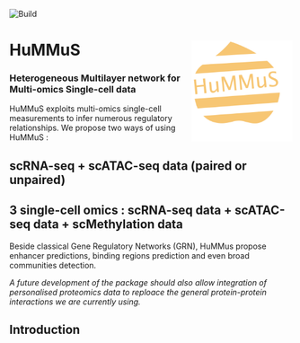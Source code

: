 ![Build](https://github.com/cantinilab/HuMMuS/____/badge.svg?branch=main)

# HuMMuS <img src="Figures/hummus_logo.png" align="right" width="180"/>
### Heterogeneous Multilayer network for Multi-omics Single-cell data 

HuMMuS exploits multi-omics single-cell measurements to infer numerous regulatory relationships.
We propose two ways of using HuMMuS : 

## **scRNA-seq + scATAC-seq data** (paired or **unpaired**)
## **3 single-cell omics** : scRNA-seq data + scATAC-seq data + **scMethylation data**


Beside classical Gene Regulatory Networks (GRN), HuMMus propose enhancer predictions, binding regions prediction and even broad communities detection.

_A future development of the package should also allow integration of personalised proteomics data to reploace the general protein-protein interactions we are currently using._

## Introduction



